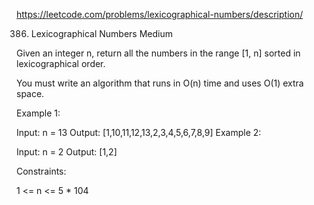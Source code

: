 https://leetcode.com/problems/lexicographical-numbers/description/

386. Lexicographical Numbers
Medium


Given an integer n, return all the numbers in the range [1, n] sorted
in lexicographical order.

You must write an algorithm that runs in O(n) time and uses O(1)
extra space.

 

Example 1:

Input: n = 13
Output: [1,10,11,12,13,2,3,4,5,6,7,8,9]
Example 2:

Input: n = 2
Output: [1,2]
 

Constraints:

1 <= n <= 5 * 104

